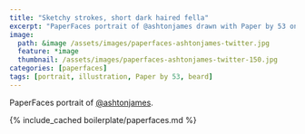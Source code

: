 ```yaml
---
title: "Sketchy strokes, short dark haired fella"
excerpt: "PaperFaces portrait of @ashtonjames drawn with Paper by 53 on an iPad."
image: 
  path: &image /assets/images/paperfaces-ashtonjames-twitter.jpg 
  feature: *image
  thumbnail: /assets/images/paperfaces-ashtonjames-twitter-150.jpg
categories: [paperfaces]
tags: [portrait, illustration, Paper by 53, beard]
---
```


PaperFaces portrait of [@ashtonjames](https://twitter.com/ashtonjames).

{% include_cached boilerplate/paperfaces.md %}

